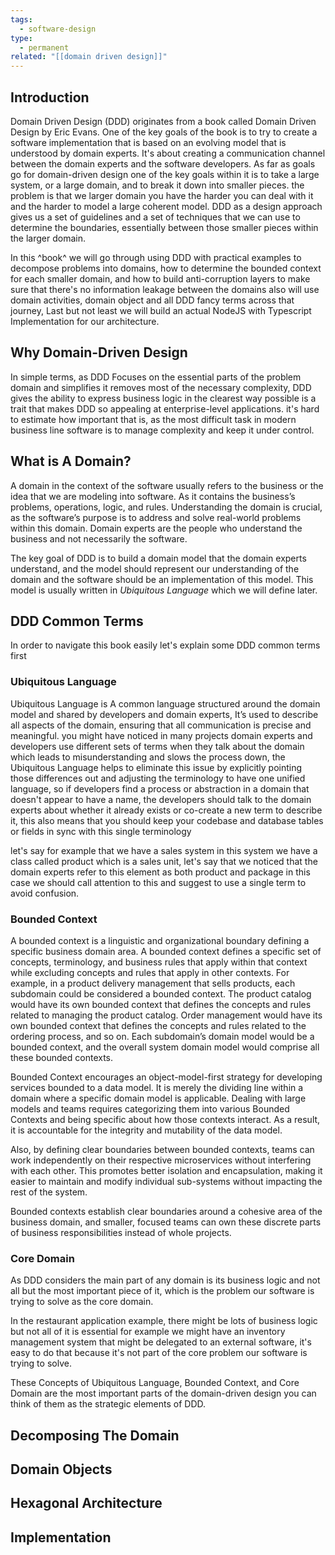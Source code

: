 ```yaml
---
tags:
  - software-design
type:
  - permanent
related: "[[domain driven design]]"
---
```


## Introduction

Domain Driven Design (DDD) originates from a book called Domain Driven Design by Eric Evans. One of the key goals of the book is to try to create a software implementation that is based on an evolving model that is understood by domain experts. It's about creating a communication channel between the domain experts and the software developers. As far as goals go for domain-driven design one of the key goals within it is to take a large system, or a large domain, and to break it down into smaller pieces. the problem is that we larger domain you have the harder you can deal with it and the harder to model a large coherent model. DDD as a design approach gives us a set of guidelines and a set of techniques that we can use to determine the boundaries, essentially between those smaller pieces within the larger domain. 

In this ^book^ we will go through using DDD with practical examples to decompose problems into domains, how to determine the bounded context for each smaller domain, and how to build anti-corruption layers to make sure that there's no information leakage between the domains also will use domain activities, domain object and all DDD fancy terms across that journey, Last but not least we will build an actual NodeJS with Typescript Implementation for our architecture.

## Why Domain-Driven Design
In simple terms, as DDD Focuses on the essential parts of the problem domain and simplifies it removes most of the necessary complexity, DDD gives the ability to express business logic in the clearest way possible is a trait that makes DDD so appealing at enterprise-level applications. it's hard to estimate how important that is, as the most difficult task in modern business line software is to manage complexity and keep it under control.

## What is A Domain?

A domain in the context of the software usually refers to the business or the idea that we are modeling into software. As it contains the business’s problems, operations, logic, and rules. Understanding the domain is crucial, as the software’s purpose is to address and solve real-world problems within this domain.
Domain experts are the people who understand the business and not necessarily the software.

The key goal of DDD is to build a domain model that the domain experts understand, and the model should represent our understanding of the domain and the software should be an implementation of this model. This model is usually written in *Ubiquitous Language* which we will define later.
## DDD Common Terms

In order to navigate this book easily let's explain some DDD common terms first

### Ubiquitous Language 
Ubiquitous Language is A common language structured around the domain model and shared by developers and domain experts, It’s used to describe all aspects of the domain, ensuring that all communication is precise and meaningful. you might have noticed in many projects domain experts and developers use different sets of terms when they talk about the domain which leads to misunderstanding and slows the process down, the Ubiquitous Language helps to eliminate this issue by explicitly pointing those differences out and adjusting the terminology to have one unified language, so if developers find a process or abstraction in a domain that doesn't appear to have a name, the developers should talk to the domain experts about whether it already exists or co-create a new term to describe it, this also means that you should keep your codebase and database tables or fields in sync with this single terminology 

let's say for example that we have a sales system in this system we have a class called product which is a sales unit, let's say that we noticed that the domain experts refer to this element as both product and package in this case we should call attention to this and suggest to use a single term to avoid confusion. 

### Bounded Context

A bounded context is a linguistic and organizational boundary defining a specific business domain area. A bounded context defines a specific set of concepts, terminology, and business rules that apply within that context while excluding concepts and rules that apply in other contexts.
For example, in a product delivery management that sells products, each subdomain could be considered a bounded context. The product catalog would have its own bounded context that defines the concepts and rules related to managing the product catalog. Order management would have its own bounded context that defines the concepts and rules related to the ordering process, and so on. Each subdomain’s domain model would be a bounded context, and the overall system domain model would comprise all these bounded contexts.

Bounded Context encourages an object-model-first strategy for developing services bounded to a data model. It is merely the dividing line within a domain where a specific domain model is applicable. Dealing with large models and teams requires categorizing them into various Bounded Contexts and being specific about how those contexts interact. As a result, it is accountable for the integrity and mutability of the data model.

Also, by defining clear boundaries between bounded contexts, teams can work independently on their respective microservices without interfering with each other. This promotes better isolation and encapsulation, making it easier to maintain and modify individual sub-systems without impacting the rest of the system.

Bounded contexts establish clear boundaries around a cohesive area of the business domain, and smaller, focused teams can own these discrete parts of business responsibilities instead of whole projects.

### Core Domain

As DDD considers the main part of any domain is its business logic and not all but the most important piece of it, which is the problem our software is trying to solve as the core domain.

In the restaurant application example, there might be lots of business logic but not all of it is essential for example we might have an inventory management system that might be delegated to an external software, it's easy to do that because it's not part of the core problem our software is trying to solve.


These Concepts of Ubiquitous Language, Bounded Context, and Core Domain are the most important parts of the domain-driven design you can think of them as the strategic elements of DDD.


## Decomposing The Domain

## Domain Objects

## Hexagonal Architecture 

## Implementation 


